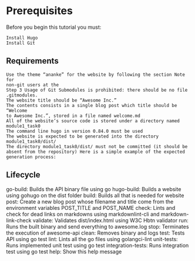 # Prerequisites

Before you begin this tutorial you must:

    Install Hugo
    Install Git

## Requirements

    Use the theme “ananke” for the website by following the section Note for
    non-git users at the
    Step 3 Usage of Git Submodules is prohibited: there should be no file
    .gitmodules.
    The website title should be “Awesome Inc.”
    The contents consists in a single blog post which title should be “Welcome
    to Awesome Inc.”, stored in a file named welcome.md
    All of the website’s source code is stored under a directory named
    module1_task0
    The command line hugo in version 0.84.0 must be used
    The website is expected to be generated into the directory
    module1_task0/dist/
    The directory module1_task0/dist/ must not be committed (it should be
    absent from the repository) Here is a simple example of the expected
    generation process:

## Lifecycle

go-build: Builds the API binary file using go
hugo-build: Builds a website using gohugo on the dist folder
build:   Builds all that is needed for website
post: Create a new blog post whose filename and title come from the environment
variables POST_TITLE and POST_NAME
check:   Lints and check for dead links on markdowns using markdownlint-cli and
markdown-link-check
validate:  Validates dist/index.html using W3C Hbtn validator
run:     Runs the built binary and send everything to awesome.log
stop:    Terminates the execution of awesome-api
clean:   Removes binary and logs
test:    Tests API using go test
lint:    Lints all the go files using golangci-lint
unit-tests:      Runs implemented unit test using go test
integration-tests:       Runs integration test using go test
help:    Show this help message

